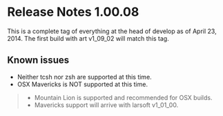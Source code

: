 Release Notes 1.00.08
==============================================

This is a complete tag of everything at the head of develop as of April 23, 2014. The first build with art v1_09_02 will match this tag.

Known issues
------------------------------

-   Neither tcsh nor zsh are supported at this time.
-   OSX Mavericks is NOT supported at this time.

> -   Mountain Lion is supported and recommended for OSX builds.
> -   Mavericks support will arrive with larsoft v1_01_00.

